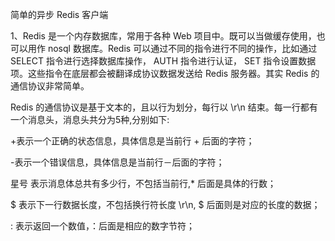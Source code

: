简单的异步 Redis 客户端


1、Redis 是一个内存数据库，常用于各种 Web 项目中。既可以当做缓存使用，也可以用作 nosql 数据库。Redis 可以通过不同的指令进行不同的操作，比如通过 SELECT 指令进行选择数据库操作， AUTH 指令进行认证， SET 指令设置数据项。这些指令在底层都会被翻译成协议数据发送给 Redis 服务器。其实 Redis 的通信协议非常简单。

Redis 的通信协议是基于文本的，且以行为划分，每行以 \r\n 结束。每一行都有一个消息头，消息头共分为5种,分别如下:

+表示一个正确的状态信息，具体信息是当前行 + 后面的字符；

-表示一个错误信息，具体信息是当前行－后面的字符；

星号 表示消息体总共有多少行，不包括当前行,* 后面是具体的行数；

$ 表示下一行数据长度，不包括换行符长度 \r\n, $ 后面则是对应的长度的数据；

: 表示返回一个数值，：后面是相应的数字节符；

